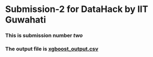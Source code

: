 # Submission-2 for DataHack by IIT Guwahati
### This is submission number *two*
### The output file is [xgboost_output.csv](xgboost_output.csv)
